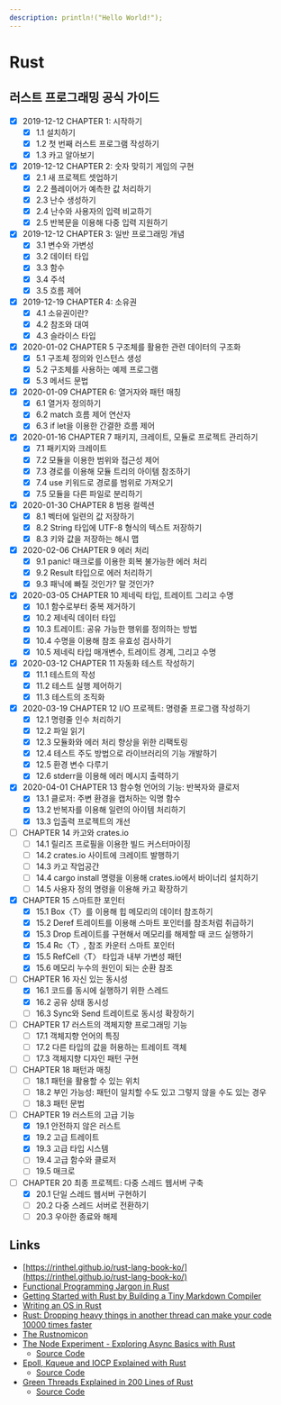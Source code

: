 ```yaml
---
description: println!("Hello World!");
---
```


# Rust

## 러스트 프로그래밍 공식 가이드
- [x] 2019-12-12 CHAPTER 1: 시작하기
    - [x] 1.1 설치하기 
    - [x] 1.2 첫 번째 러스트 프로그램 작성하기 
    - [x] 1.3 카고 알아보기

- [x] 2019-12-12 CHAPTER 2: 숫자 맞히기 게임의 구현
    - [x] 2.1 새 프로젝트 셋업하기
    - [x] 2.2 플레이어가 예측한 값 처리하기
    - [x] 2.3 난수 생성하기
    - [x] 2.4 난수와 사용자의 입력 비교하기
    - [x] 2.5 반복문을 이용해 다중 입력 지원하기

- [x] 2019-12-12 CHAPTER 3: 일반 프로그래밍 개념
    - [x] 3.1 변수와 가변성
    - [x] 3.2 데이터 타입
    - [x] 3.3 함수 
    - [x] 3.4 주석
    - [x] 3.5 흐름 제어

- [x] 2019-12-19 CHAPTER 4: 소유권
    - [x] 4.1 소유권이란?
    - [x] 4.2 참조와 대여
    - [x] 4.3 슬라이스 타입

- [x] 2020-01-02 CHAPTER 5 구조체를 활용한 관련 데이터의 구조화
    - [x] 5.1 구조체 정의와 인스턴스 생성
    - [x] 5.2 구조체를 사용하는 예제 프로그램
    - [x] 5.3 메서드 문법

- [x] 2020-01-09 CHAPTER 6: 열거자와 패턴 매칭
    - [x] 6.1 열거자 정의하기
    - [x] 6.2 match 흐름 제어 연산자
    - [x] 6.3 if let을 이용한 간결한 흐름 제어

- [x] 2020-01-16 CHAPTER 7 패키지, 크레이트, 모듈로 프로젝트 관리하기
    - [x] 7.1 패키지와 크레이트
    - [x] 7.2 모듈을 이용한 범위와 접근성 제어
    - [x] 7.3 경로를 이용해 모듈 트리의 아이템 참조하기
    - [x] 7.4 use 키워드로 경로를 범위로 가져오기
    - [x] 7.5 모듈을 다른 파일로 분리하기

- [x] 2020-01-30 CHAPTER 8 범용 컬렉션
    - [x] 8.1 벡터에 일련의 값 저장하기
    - [x] 8.2 String 타입에 UTF-8 형식의 텍스트 저장하기
    - [x] 8.3 키와 값을 저장하는 해시 맵

- [x] 2020-02-06 CHAPTER 9 에러 처리
    - [x] 9.1 panic! 매크로를 이용한 회복 불가능한 에러 처리
    - [x] 9.2 Result 타입으로 에러 처리하기
    - [x] 9.3 패닉에 빠질 것인가? 말 것인가?

- [x] 2020-03-05 CHAPTER 10 제네릭 타입, 트레이트 그리고 수명
    - [x] 10.1 함수로부터 중복 제거하기
    - [x] 10.2 제네릭 데이터 타입
    - [x] 10.3 트레이트: 공유 가능한 행위를 정의하는 방법
    - [x] 10.4 수명을 이용해 참조 유효성 검사하기
    - [x] 10.5 제네릭 타입 매개변수, 트레이트 경계, 그리고 수명

- [x] 2020-03-12 CHAPTER 11 자동화 테스트 작성하기
    - [x] 11.1 테스트의 작성
    - [x] 11.2 테스트 실행 제어하기
    - [x] 11.3 테스트의 조직화

- [x] 2020-03-19 CHAPTER 12 I/O 프로젝트: 명령줄 프로그램 작성하기
    - [x] 12.1 명령줄 인수 처리하기
    - [x] 12.2 파일 읽기
    - [x] 12.3 모듈화와 에러 처리 향상을 위한 리팩토링
    - [x] 12.4 테스트 주도 방법으로 라이브러리의 기능 개발하기
    - [x] 12.5 환경 변수 다루기
    - [x] 12.6 stderr을 이용해 에러 메시지 출력하기

- [x] 2020-04-01 CHAPTER 13 함수형 언어의 기능: 반복자와 클로저
    - [x] 13.1 클로저: 주변 환경을 캡처하는 익명 함수
    - [x] 13.2 반복자를 이용해 일련의 아이템 처리하기
    - [x] 13.3 입출력 프로젝트의 개선

- [ ] CHAPTER 14 카고와 crates.io
    - [ ] 14.1 릴리즈 프로필을 이용한 빌드 커스터마이징
    - [ ] 14.2 crates.io 사이트에 크레이트 발행하기
    - [ ] 14.3 카고 작업공간
    - [ ] 14.4 cargo install 명령을 이용해 crates.io에서 바이너리 설치하기
    - [ ] 14.5 사용자 정의 명령을 이용해 카고 확장하기

- [x] CHAPTER 15 스마트한 포인터
    - [x] 15.1 Box〈T〉를 이용해 힙 메모리의 데이터 참조하기
    - [x] 15.2 Deref 트레이트를 이용해 스마트 포인터를 참조처럼 취급하기
    - [x] 15.3 Drop 트레이트를 구현해서 메모리를 해제할 때 코드 실행하기
    - [x] 15.4 Rc〈T〉, 참조 카운터 스마트 포인터
    - [x] 15.5 RefCell〈T〉 타입과 내부 가변성 패턴
    - [x] 15.6 메모리 누수의 원인이 되는 순환 참조

- [ ] CHAPTER 16 자신 있는 동시성
    - [x] 16.1 코드를 동시에 실행하기 위한 스레드
    - [x] 16.2 공유 상태 동시성
    - [ ] 16.3 Sync와 Send 트레이트로 동시성 확장하기

- [ ] CHAPTER 17 러스트의 객체지향 프로그래밍 기능
    - [ ] 17.1 객체지향 언어의 특징
    - [ ] 17.2 다른 타입의 값을 허용하는 트레이트 객체
    - [ ] 17.3 객체지향 디자인 패턴 구현

- [ ] CHAPTER 18 패턴과 매칭
    - [ ] 18.1 패턴을 활용할 수 있는 위치
    - [ ] 18.2 부인 가능성: 패턴이 일치할 수도 있고 그렇지 않을 수도 있는 경우
    - [ ] 18.3 패턴 문법

- [ ] CHAPTER 19 러스트의 고급 기능
    - [x] 19.1 안전하지 않은 러스트
    - [x] 19.2 고급 트레이트
    - [x] 19.3 고급 타입 시스템
    - [ ] 19.4 고급 함수와 클로저
    - [ ] 19.5 매크로

- [ ] CHAPTER 20 최종 프로젝트: 다중 스레드 웹서버 구축
    - [x] 20.1 단일 스레드 웹서버 구현하기
    - [ ] 20.2 다중 스레드 서버로 전환하기
    - [ ] 20.3 우아한 종료와 해제

## Links

* [https://rinthel.github.io/rust-lang-book-ko/](https://rinthel.github.io/rust-lang-book-ko/)
* [Functional Programming Jargon in Rust](https://functional.works-hub.com/learn/functional-programming-jargon-in-rust-1b555)
* [Getting Started with Rust by Building a Tiny Markdown Compiler](https://jesselawson.org/rust/getting-started-with-rust-by-building-a-tiny-markdown-compiler/)
* [Writing an OS in Rust](https://os.phil-opp.com/)
* [Rust: Dropping heavy things in another thread can make your code 10000 times faster](https://abramov.io/rust-dropping-things-in-another-thread)
* [The Rustnomicon](https://doc.rust-lang.org/stable/nomicon/)
* [The Node Experiment - Exploring Async Basics with Rust](https://cfsamson.github.io/book-exploring-async-basics/)
  * [Source Code](https://github.com/cfsamson/book-exploring-async-basics)
* [Epoll, Kqueue and IOCP Explained with Rust](https://cfsamsonbooks.gitbook.io/epoll-kqueue-iocp-explained/)
  * [Source Code](https://github.com/cfsamson/examples-minimio)
* [Green Threads Explained in 200 Lines of Rust](https://cfsamson.gitbook.io/green-threads-explained-in-200-lines-of-rust/)
  * [Source Code](https://github.com/cfsamson/example-greenthreads)